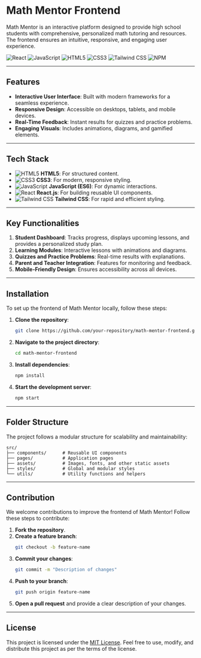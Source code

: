 # Math Mentor Frontend

Math Mentor is an interactive platform designed to provide high school students with comprehensive, personalized math tutoring and resources. The frontend ensures an intuitive, responsive, and engaging user experience.

![React](https://img.shields.io/badge/React-v17.0.2-61DAFB?logo=react&logoColor=white&style=flat-square)
![JavaScript](https://img.shields.io/badge/JavaScript-ES6-F7DF1E?logo=javascript&logoColor=white&style=flat-square)
![HTML5](https://img.shields.io/badge/HTML5-%23E34F26.svg?style=flat-square&logo=html5&logoColor=white)
![CSS3](https://img.shields.io/badge/CSS3-%231572B6.svg?style=flat-square&logo=css3&logoColor=white)
![Tailwind CSS](https://img.shields.io/badge/TailwindCSS-v3.2.4-06B6D4?logo=tailwindcss&logoColor=white&style=flat-square)
![NPM](https://img.shields.io/badge/NPM-8.1.2-CB3837?logo=npm&logoColor=white&style=flat-square)

---

## Features
- **Interactive User Interface**: Built with modern frameworks for a seamless experience.
- **Responsive Design**: Accessible on desktops, tablets, and mobile devices.
- **Real-Time Feedback**: Instant results for quizzes and practice problems.
- **Engaging Visuals**: Includes animations, diagrams, and gamified elements.

---

## Tech Stack
- ![HTML5](https://img.shields.io/badge/HTML5-%23E34F26.svg?style=flat-square&logo=html5&logoColor=white) **HTML5**: For structured content.
- ![CSS3](https://img.shields.io/badge/CSS3-%231572B6.svg?style=flat-square&logo=css3&logoColor=white) **CSS3**: For modern, responsive styling.
- ![JavaScript](https://img.shields.io/badge/JavaScript-ES6-F7DF1E?logo=javascript&logoColor=white&style=flat-square) **JavaScript (ES6)**: For dynamic interactions.
- ![React](https://img.shields.io/badge/React-v17.0.2-61DAFB?logo=react&logoColor=white&style=flat-square) **React.js**: For building reusable UI components.
- ![Tailwind CSS](https://img.shields.io/badge/TailwindCSS-v3.2.4-06B6D4?logo=tailwindcss&logoColor=white&style=flat-square) **Tailwind CSS**: For rapid and efficient styling.

---

## Key Functionalities
1. **Student Dashboard**: Tracks progress, displays upcoming lessons, and provides a personalized study plan.
2. **Learning Modules**: Interactive lessons with animations and diagrams.
3. **Quizzes and Practice Problems**: Real-time results with explanations.
4. **Parent and Teacher Integration**: Features for monitoring and feedback.
5. **Mobile-Friendly Design**: Ensures accessibility across all devices.

---

## Installation
To set up the frontend of Math Mentor locally, follow these steps:

1. **Clone the repository**:
   ```bash
   git clone https://github.com/your-repository/math-mentor-frontend.git
   ```
2. **Navigate to the project directory**:
   ```bash
   cd math-mentor-frontend
   ```
3. **Install dependencies**:
   ```bash
   npm install
   ```
4. **Start the development server**:
   ```bash
   npm start
   ```

---

## Folder Structure
The project follows a modular structure for scalability and maintainability:

```
src/
├── components/      # Reusable UI components
├── pages/           # Application pages
├── assets/          # Images, fonts, and other static assets
├── styles/          # Global and modular styles
└── utils/           # Utility functions and helpers
```

---

## Contribution
We welcome contributions to improve the frontend of Math Mentor! Follow these steps to contribute:

1. **Fork the repository**.
2. **Create a feature branch**:
   ```bash
   git checkout -b feature-name
   ```
3. **Commit your changes**:
   ```bash
   git commit -m "Description of changes"
   ```
4. **Push to your branch**:
   ```bash
   git push origin feature-name
   ```
5. **Open a pull request** and provide a clear description of your changes.

---

## License
This project is licensed under the [MIT License](LICENSE). Feel free to use, modify, and distribute this project as per the terms of the license.
